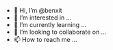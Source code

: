 - 👋 Hi, I’m @benxit
- 👀 I’m interested in ...
- 🌱 I’m currently learning ...
- 💞️ I’m looking to collaborate on ...
- 📫 How to reach me ...

<!---
benxit/benxit is a ✨ special ✨ repository because its `README.md` (this file) appears on your GitHub profile.
You can click the Preview link to take a look at your changes.
--->

